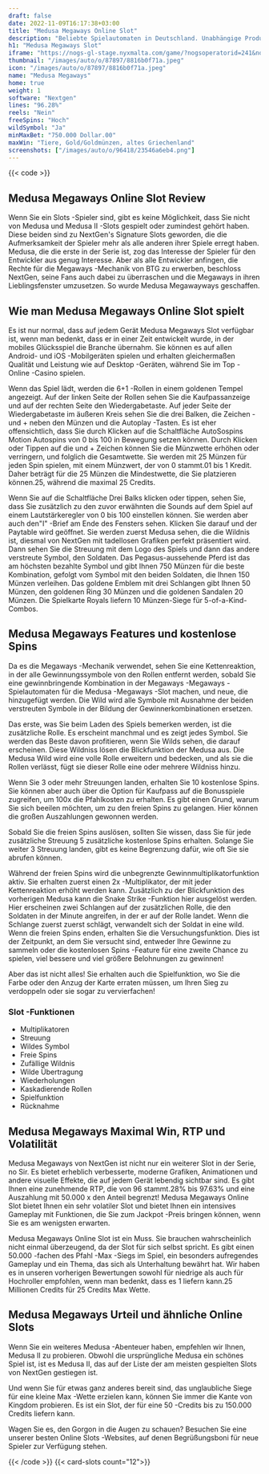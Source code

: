 ```yaml
---
draft: false
date: 2022-11-09T16:17:38+03:00
title: "Medusa Megaways Online Slot"
description: "Beliebte Spielautomaten in Deutschland. Unabhängige Produktbewertungen und exklusive Anmeldeangebote. Jetzt spielen!"
h1: "Medusa Megaways Slot"
iframe: "https://nogs-gl-stage.nyxmalta.com/game/?nogsoperatorid=241&nogsgameid=70441&sessionid=&accountid=&nogsmode=demo&nogslang=en_us&nogscurrency=EUR&clienttype=html5&lobbyurl=http://demo.nyxinteractive.com?session="
thumbnail: "/images/auto/o/87897/8816b0f71a.jpeg"
icon: "/images/auto/o/87897/8816b0f71a.jpeg"
name: "Medusa Megaways"
home: true
weight: 1
software: "Nextgen"
lines: "96.28%"
reels: "Nein"
freeSpins: "Hoch"
wildSymbol: "Ja"
minMaxBet: "750.000 Dollar.00"
maxWin: "Tiere, Gold/Goldmünzen, altes Griechenland"
screenshots: ["/images/auto/o/96418/23546a6eb4.png"]
---
```


{{< code >}}<h2>Medusa Megaways Online Slot Review</h2><p>Wenn Sie ein Slots -Spieler sind, gibt es keine Möglichkeit, dass Sie nicht von Medusa und Medusa II -Slots gespielt oder zumindest gehört haben. Diese beiden sind zu NextGen's Signature Slots geworden, die die Aufmerksamkeit der Spieler mehr als alle anderen ihrer Spiele erregt haben. Medusa, die die erste in der Serie ist, zog das Interesse der Spieler für den Entwickler aus genug Interesse. Aber als alle Entwickler anfingen, die Rechte für die Megaways -Mechanik von BTG zu erwerben, beschloss NextGen, seine Fans auch dabei zu überraschen und die Megaways in ihren Lieblingsfenster umzusetzen. So wurde Medusa Megawayways geschaffen.</p><h2>Wie man Medusa Megaways Online Slot spielt</h2><p>Es ist nur normal, dass auf jedem Gerät Medusa Megaways Slot verfügbar ist, wenn man bedenkt, dass er in einer Zeit entwickelt wurde, in der mobiles Glücksspiel die Branche übernahm. Sie können es auf allen Android- und iOS -Mobilgeräten spielen und erhalten gleichermaßen Qualität und Leistung wie auf Desktop -Geräten, während Sie im Top -Online -Casino spielen.</p><p>Wenn das Spiel lädt, werden die 6+1 -Rollen in einem goldenen Tempel angezeigt. Auf der linken Seite der Rollen sehen Sie die Kaufpassanzeige und auf der rechten Seite den Wiedergabetaste. Auf jeder Seite der Wiedergabetaste im äußeren Kreis sehen Sie die drei Balken, die Zeichen - und + neben den Münzen und die Autoplay -Tasten. Es ist eher offensichtlich, dass Sie durch Klicken auf die Schaltfläche AutoSospins Motion Autospins von 0 bis 100 in Bewegung setzen können. Durch Klicken oder Tippen auf die und + Zeichen können Sie die Münzwette erhöhen oder verringern, und folglich die Gesamtwette. Sie werden mit 25 Münzen für jeden Spin spielen, mit einem Münzwert, der von 0 stammt.01 bis 1 Kredit. Daher beträgt für die 25 Münzen die Mindestwette, die Sie platzieren können.25, während die maximal 25 Credits.</p><p>Wenn Sie auf die Schaltfläche Drei Balks klicken oder tippen, sehen Sie, dass Sie zusätzlich zu den zuvor erwähnten die Sounds auf dem Spiel auf einem Lautstärkeregler von 0 bis 100 einstellen können. Sie werden aber auch den"I" -Brief am Ende des Fensters sehen. Klicken Sie darauf und der Paytable wird geöffnet. Sie werden zuerst Medusa sehen, die die Wildnis ist, diesmal von NextGen mit tadellosen Grafiken perfekt präsentiert wird. Dann sehen Sie die Streuung mit dem Logo des Spiels und dann das andere verstreute Symbol, den Soldaten. Das Pegasus-aussehende Pferd ist das am höchsten bezahlte Symbol und gibt Ihnen 750 Münzen für die beste Kombination, gefolgt vom Symbol mit den beiden Soldaten, die Ihnen 150 Münzen verleihen. Das goldene Emblem mit drei Schlangen gibt Ihnen 50 Münzen, den goldenen Ring 30 Münzen und die goldenen Sandalen 20 Münzen. Die Spielkarte Royals liefern 10 Münzen-Siege für 5-of-a-Kind-Combos.</p><h2>Medusa Megaways Features und kostenlose Spins</h2><p>Da es die Megaways -Mechanik verwendet, sehen Sie eine Kettenreaktion, in der alle Gewinnungssymbole von den Rollen entfernt werden, sobald Sie eine gewinnbringende Kombination in der Megaways -Megaways -Spielautomaten für die Medusa -Megaways -Slot machen, und neue, die hinzugefügt werden. Die Wild wird alle Symbole mit Ausnahme der beiden verstreuten Symbole in der Bildung der Gewinnerkombinationen ersetzen.</p><p>Das erste, was Sie beim Laden des Spiels bemerken werden, ist die zusätzliche Rolle. Es erscheint manchmal und es zeigt jedes Symbol. Sie werden das Beste davon profitieren, wenn Sie Wilds sehen, die darauf erscheinen. Diese Wildniss lösen die Blickfunktion der Medusa aus. Die Medusa Wild wird eine volle Rolle erweitern und bedecken, und als sie die Rollen verlässt, fügt sie dieser Rolle eine oder mehrere Wildniss hinzu.</p><p>Wenn Sie 3 oder mehr Streuungen landen, erhalten Sie 10 kostenlose Spins. Sie können aber auch über die Option für Kaufpass auf die Bonusspiele zugreifen, um 100x die Pfahlkosten zu erhalten. Es gibt einen Grund, warum Sie sich beeilen möchten, um zu den freien Spins zu gelangen. Hier können die großen Auszahlungen gewonnen werden.</p><p>Sobald Sie die freien Spins auslösen, sollten Sie wissen, dass Sie für jede zusätzliche Streuung 5 zusätzliche kostenlose Spins erhalten. Solange Sie weiter 3 Streuung landen, gibt es keine Begrenzung dafür, wie oft Sie sie abrufen können.</p><p>Während der freien Spins wird die unbegrenzte Gewinnmultiplikatorfunktion aktiv. Sie erhalten zuerst einen 2x -Multiplikator, der mit jeder Kettenreaktion erhöht werden kann. Zusätzlich zu der Blickfunktion des vorherigen Medusa kann die Snake Strike -Funktion hier ausgelöst werden. Hier erscheinen zwei Schlangen auf der zusätzlichen Rolle, die den Soldaten in der Minute angreifen, in der er auf der Rolle landet. Wenn die Schlange zuerst zuerst schlägt, verwandelt sich der Soldat in eine wild. Wenn die freien Spins enden, erhalten Sie die Versuchungsfunktion. Dies ist der Zeitpunkt, an dem Sie versucht sind, entweder Ihre Gewinne zu sammeln oder die kostenlosen Spins -Feature für eine zweite Chance zu spielen, viel bessere und viel größere Belohnungen zu gewinnen!</p><p>Aber das ist nicht alles! Sie erhalten auch die Spielfunktion, wo Sie die Farbe oder den Anzug der Karte erraten müssen, um Ihren Sieg zu verdoppeln oder sie sogar zu vervierfachen!</p><h3>
Slot -Funktionen</h3><ul>
<li></span>
Multiplikatoren</li>
<li></span>
Streuung</li>
<li></span>
Wildes Symbol</li>
<li></span>
Freie Spins</li>
<li></span>
Zufällige Wildnis</li>
<li></span>
Wilde Übertragung</li>
<li></span>
Wiederholungen</li>
<li></span>
Kaskadierende Rollen</li>
<li></span>
Spielfunktion</li>
<li></span>
Rücknahme</li></ul><h2>Medusa Megaways Maximal Win, RTP und Volatilität</h2><p>Medusa Megaways von NextGen ist nicht nur ein weiterer Slot in der Serie, no Sir. Es bietet erheblich verbesserte, moderne Grafiken, Animationen und andere visuelle Effekte, die auf jedem Gerät lebendig sichtbar sind. Es gibt Ihnen eine zunehmende RTP, die von 96 stammt.28% bis 97.63% und eine Auszahlung mit 50.000 x den Anteil begrenzt! Medusa Megaways Online Slot bietet Ihnen ein sehr volatiler Slot und bietet Ihnen ein intensives Gameplay mit Funktionen, die Sie zum Jackpot -Preis bringen können, wenn Sie es am wenigsten erwarten.</p><p>Medusa Megaways Online Slot ist ein Muss. Sie brauchen wahrscheinlich nicht einmal überzeugend, da der Slot für sich selbst spricht. Es gibt einen 50.000 -fachen des Pfahl -Max -Siegs im Spiel, ein besonders aufregendes Gameplay und ein Thema, das sich als Unterhaltung bewährt hat. Wir haben es in unseren vorherigen Bewertungen sowohl für niedrige als auch für Hochroller empfohlen, wenn man bedenkt, dass es 1 liefern kann.25 Millionen Credits für 25 Credits Max Wette.</p><h2>Medusa Megaways Urteil und ähnliche Online Slots</h2><p>Wenn Sie ein weiteres Medusa -Abenteuer haben, empfehlen wir Ihnen, Medusa II zu probieren. Obwohl die ursprüngliche Medusa ein schönes Spiel ist, ist es Medusa II, das auf der Liste der am meisten gespielten Slots von NextGen gestiegen ist.</p><p>Und wenn Sie für etwas ganz anderes bereit sind, das unglaubliche Siege für eine kleine Max -Wette erzielen kann, können Sie immer die Kante von Kingdom probieren. Es ist ein Slot, der für eine 50 -Credits bis zu 150.000 Credits liefern kann.</p><p>Wagen Sie es, den Gorgon in die Augen zu schauen? Besuchen Sie eine unserer besten Online Slots -Websites, auf denen Begrüßungsboni für neue Spieler zur Verfügung stehen.</p>{{< /code >}}
{{< card-slots count="12">}}